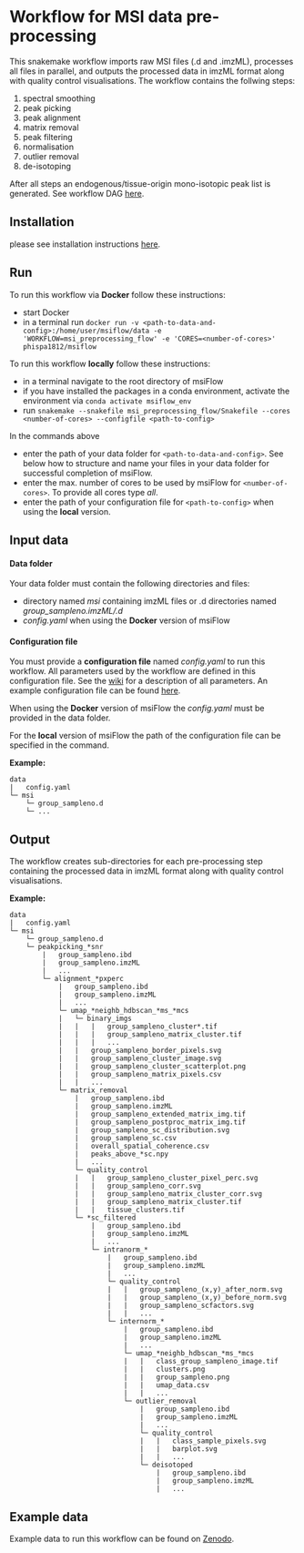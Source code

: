 # Workflow for MSI data pre-processing
This snakemake workflow imports raw MSI files (.d and .imzML), processes all files in parallel, and outputs the 
processed data in imzML format along with quality control visualisations. The workflow contains the follwing steps:
1. spectral smoothing
2. peak picking
3. peak alignment
4. matrix removal
5. peak filtering
6. normalisation
7. outlier removal
8. de-isotoping 

After all steps an endogenous/tissue-origin mono-isotopic peak list is generated. See workflow DAG 
[here](https://github.com/Immunodynamics-Engel-Lab/msiflow/blob/main/msi_preprocessing_flow/dag.pdf).

## Installation
please see installation instructions [here](https://github.com/Immunodynamics-Engel-Lab/msiflow).

## Run
To run this workflow via **Docker** follow these instructions:
  - start Docker
  - in a terminal run `docker run -v <path-to-data-and-config>:/home/user/msiflow/data -e 'WORKFLOW=msi_preprocessing_flow' -e 'CORES=<number-of-cores>' phispa1812/msiflow`

To run this workflow **locally** follow these instructions:
- in a terminal navigate to the root directory of msiFlow
- if you have installed the packages in a conda environment, activate the environment via `conda activate msiflow_env`
- run `snakemake --snakefile msi_preprocessing_flow/Snakefile --cores <number-of-cores> --configfile <path-to-config>`

In the commands above
- enter the path of your data folder for `<path-to-data-and-config>`. See below how to structure and 
name your files in your data folder for successful completion of msiFlow.
- enter the max. number of cores to be used by msiFlow for `<number-of-cores>`. To provide all cores type *all*.
- enter the path of your configuration file for `<path-to-config>` when using the **local** version. 

## Input data
#### Data folder
Your data folder must contain the following directories and files:
- directory named *msi* containing imzML files or .d directories named *group_sampleno.imzML/.d*
- *config.yaml* when using the **Docker** version of msiFlow

#### Configuration file
You must provide a **configuration file** named *config.yaml* to run this workflow. All parameters used by the workflow are defined in
this configuration file. See the [wiki]() for a description of all parameters. An example configuration file can be
found [here](https://github.com/Immunodynamics-Engel-Lab/msiflow/blob/main/msi_segmentation_flow/data/config.yaml).

When using the **Docker** version of msiFlow the *config.yaml* must be provided in the data folder. 

For the **local** version of msiFlow the path of the configuration file can be specified in the command.

**Example:**
```
data
|   config.yaml
└─ msi
    └─ group_sampleno.d
    └─ ...
```

## Output
The workflow creates sub-directories for each pre-processing step containing the processed data in imzML format along 
with quality control visualisations.

**Example:**
```
data
|   config.yaml
└─ msi
    └─ group_sampleno.d
    └─ peakpicking_*snr
        |   group_sampleno.ibd
        |   group_sampleno.imzML
        |   ...
        └─ alignment_*pxperc
            |   group_sampleno.ibd
            |   group_sampleno.imzML
            |   ...
            └─ umap_*neighb_hdbscan_*ms_*mcs
            |   └─ binary_imgs
            |   |   |   group_sampleno_cluster*.tif  
            |   |   |   group_sampleno_matrix_cluster.tif
            |   |   |   ...
            |   |   group_sampleno_border_pixels.svg
            |   |   group_sampleno_cluster_image.svg
            |   |   group_sampleno_cluster_scatterplot.png
            |   |   group_sampleno_matrix_pixels.csv
            |   |   ...
            └─ matrix_removal
                |   group_sampleno.ibd
                |   group_sampleno.imzML
                |   group_sampleno_extended_matrix_img.tif
                |   group_sampleno_postproc_matrix_img.tif
                |   group_sampleno_sc_distribution.svg
                |   group_sampleno_sc.csv
                |   overall_spatial_coherence.csv
                |   peaks_above_*sc.npy
                |   ...
                └─ quality_control
                |   |   group_sampleno_cluster_pixel_perc.svg
                |   |   group_sampleno_corr.svg
                |   |   group_sampleno_matrix_cluster_corr.svg
                |   |   group_sampleno_matrix_cluster.tif
                |   |   tissue_clusters.tif
                └─ *sc_filtered
                    |   group_sampleno.ibd   
                    |   group_sampleno.imzML
                    |   ...
                    └─ intranorm_*
                        |   group_sampleno.ibd   
                        |   group_sampleno.imzML 
                        |   ...  
                        └─ quality_control
                        |   |   group_sampleno_(x,y)_after_norm.svg
                        |   |   group_sampleno_(x,y)_before_norm.svg
                        |   |   group_sampleno_scfactors.svg
                        |   |   ...
                        └─ internorm_*
                            |   group_sampleno.ibd   
                            |   group_sampleno.imzML 
                            |   ...   
                            └─ umap_*neighb_hdbscan_*ms_*mcs
                            |   |   class_group_sampleno_image.tif
                            |   |   clusters.png
                            |   |   group_sampleno.png
                            |   |   umap_data.csv
                            |   |   ...
                            └─ outlier_removal
                                |   group_sampleno.ibd   
                                |   group_sampleno.imzML  
                                |   ...
                                └─ quality_control
                                |   |   class_sample_pixels.svg
                                |   |   barplot.svg
                                |   |   ...
                                └─ deisotoped
                                    |   group_sampleno.ibd   
                                    |   group_sampleno.imzML   
                                    |   ...
```

## Example data
Example data to run this workflow can be found on [Zenodo]().